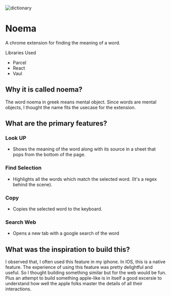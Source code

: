 ![dictionary](https://github.com/sehgxl/noema/assets/83122406/3975cfe6-73bb-445e-8966-c8f65a54f93d)
  # Noema 

A chrome extension for finding the meaning of a word.

Libraries Used 
- Parcel
- React
- Vaul
  
## Why it is called noema?
The word noema in greek means mental object. Since words are mental objects, I thought the name fits the usecase for the extension.

## What are the primary features?

### Look UP
- Shows the meaning of the word along with its source in a sheet that pops from the bottom of the page.

### Find Selection
- Highlights all the words which match the selected word. (It's a regex behind the scene).

### Copy
- Copies the selected word to the keyboard.

### Search Web
- Opens a new tab with a google search of the word

## What was the inspiration to build this?
I observed that, I often used this feature in my iphone. In IOS, this is a native feature. The experience of using this feature was pretty delightful and useful. So I thought building something similar but for the web would be fun. Plus an attempt to build something apple-like is in itself a good excersie to understand how well the apple folks master the details of all their interactions.
